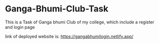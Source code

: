 # Ganga-Bhumi-Club-Task
This is a Task of Ganga bhumi Club of my college, which include a  register and login page

link of deployed website is: https://gangabhumilogin.netlify.app/
